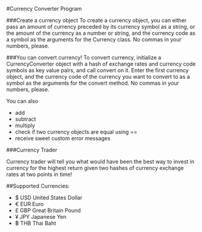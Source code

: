 #Currency Converter Program

###Create a currency object
To create a currency object, you can either pass an amount of currency preceded by its currency symbol as a string, or the amount of the currency as a number or string, and the currency code as a symbol as the arguments for the Currency class. No commas in your numbers, please.

###You can convert currency!
To convert currency, initialize a CurrencyConverter object with a hash of exchange rates and currency code symbols as key value pairs, and call convert on it. Enter the first currency object, and the currency code of the currency you want to convert to as a symbol as the arguments for the convert method. No commas in your numbers, please.

You can also
* add
* subtract
* multiply
* check if two currency objects are equal using ==
* receive sweet custom error messages

###Currency Trader

Currency trader will tell you what would have been the best way to invest in currency for the highest return given two hashes of currency exchange rates at two points in time!

##Supported Currencies:
* $ USD United States Dollar
* € EUR Euro
* £ GBP Great Britain Pound
* ¥ JPY Japanese Yen
* ฿ THB Thai Baht
